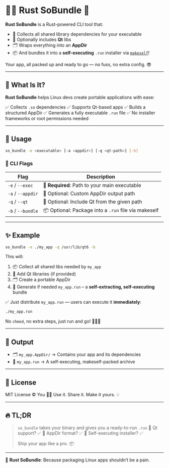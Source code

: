 # 🦀✨ Rust SoBundle 🎁

**Rust SoBundle** is a Rust-powered CLI tool that:

* 🔗 Collects all shared library dependencies for your executable
* 🎨 Optionally includes **Qt** libs
* 🗂️ Wraps everything into an **AppDir**
* 📦 And bundles it into a **self-executing** `.run` installer via [`makeself`](https://makeself.io/)!

Your app, all packed up and ready to go — no fuss, no extra config. 😎

---

## 🚀 What Is It?

**Rust SoBundle** helps Linux devs create portable applications with ease:

✅ Collects `.so` dependencies
✅ Supports Qt-based apps
✅ Builds a structured AppDir
✅ Generates a fully executable `.run` file
✅ No installer frameworks or root permissions needed

---

## 🧰 Usage

```bash
so_bundle -e <executable> [-a <appdir>] [-q <qt-path>] [-b]
```

### 🔧 CLI Flags

| Flag              | Description                                          |
| ----------------- | ---------------------------------------------------- |
| `-e` / `--exec`   | 🧠 **Required**: Path to your main executable        |
| `-a` / `--appdir` | 📁 Optional: Custom AppDir output path               |
| `-q` / `--qt`     | 🎨 Optional: Include Qt from the given path          |
| `-b` / `--bundle` | 📦 Optional: Package into a `.run` file via makeself |

---

## ✨ Example

```bash
so_bundle -e ./my_app -q /usr/lib/qt6 -b
```

This will:

1. 📦 Collect all shared libs needed by `my_app`
2. 🧩 Add Qt libraries (if provided)
3. 🗂️ Create a portable AppDir
4. 🎁 Generate if needed `my_app.run` – a **self-extracting, self-executing** bundle

✅ Just distribute `my_app.run` — users can execute it **immediately**:

```bash
./my_app.run
```

No `chmod`, no extra steps, just run and go! 🏃‍♀️💨

---

## 🧾 Output

* 🗂️ `my_app.AppDir/` → Contains your app and its dependencies
* 🎁 `my_app.run` → A self-executing, makeself-packed archive

---

## 📃 License

MIT License © You 🧑‍💻
Use it. Share it. Make it yours. 💡

---

## 🔥 TL;DR

> `so_bundle` takes your binary and gives you a ready-to-run `.run`
> 🎨 Qt support? ✅
> 📂 AppDir format? ✅
> 🏁 Self-executing installer? ✅
>
> Ship your app like a pro. 📦

---

🦀 **Rust SoBundle**: Because packaging Linux apps shouldn’t be a pain.
